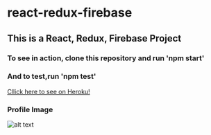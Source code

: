 # react-redux-firebase

## This is a React, Redux, Firebase Project

### To see in action, clone this repository and run 'npm start'
### And to test,run 'npm test'

[Cllick here to see on Heroku!](https://reactreduxfirebase-dev.herokuapp.com)

### Profile Image

![alt text](https://cdn.discordapp.com/attachments/221715663910076416/268855257814007809/unknown.png "Github Profile")